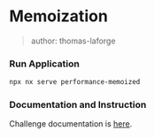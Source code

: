 # Memoization

> author: thomas-laforge

### Run Application

```bash
npx nx serve performance-memoized
```

### Documentation and Instruction

Challenge documentation is [here](https://angular-challenges.vercel.app/challenges/performance/35-memoize/).
